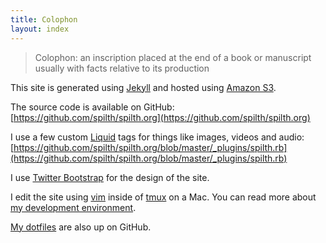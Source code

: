 ```yaml
---
title: Colophon
layout: index
---
```


> Colophon: an inscription placed at the end of a book or manuscript usually with facts relative to its production

This site is generated using [Jekyll](https://github.com/mojombo/jekyll) and hosted using [Amazon S3](http://aws.amazon.com/s3/).

The source code is available on GitHub: [https://github.com/spilth/spilth.org](https://github.com/spilth/spilth.org)

I use a few custom [Liquid](http://liquidmarkup.org/) tags for things like images, videos and audio: [https://github.com/spilth/spilth.org/blob/master/_plugins/spilth.rb](https://github.com/spilth/spilth.org/blob/master/_plugins/spilth.rb)

I use [Twitter Bootstrap](http://twitter.github.com/bootstrap/) for the design of the site.

I edit the site using [vim](http://www.vim.org/) inside of [tmux](http://tmux.sourceforge.net/) on a Mac. You can read more about [my development environment](/notes/development_environment/).

[My dotfiles](https://github.com/spilth/dotfiles) are also up on GitHub.

